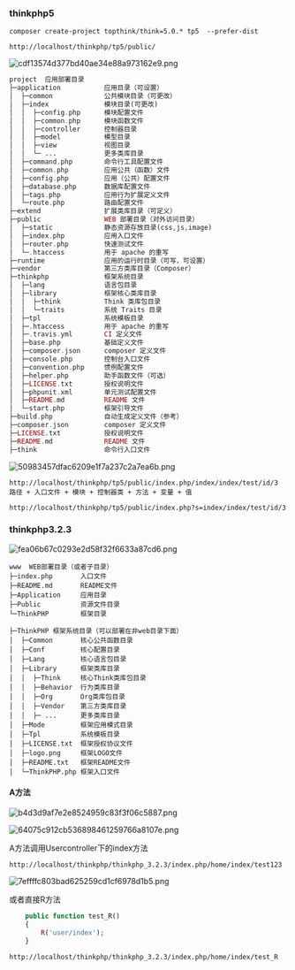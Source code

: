 ### thinkphp5

~~~http
composer create-project topthink/think=5.0.* tp5  --prefer-dist
~~~



~~~
http://localhost/thinkphp/tp5/public/
~~~

![cdf13574d377bd40ae34e88a973162e9.png](https://s1.imagehub.cc/images/2023/02/02/cdf13574d377bd40ae34e88a973162e9.png)

~~~php
project  应用部署目录
├─application           应用目录（可设置）
│  ├─common             公共模块目录（可更改）
│  ├─index              模块目录(可更改)
│  │  ├─config.php      模块配置文件
│  │  ├─common.php      模块函数文件
│  │  ├─controller      控制器目录
│  │  ├─model           模型目录
│  │  ├─view            视图目录
│  │  └─ ...            更多类库目录
│  ├─command.php        命令行工具配置文件
│  ├─common.php         应用公共（函数）文件
│  ├─config.php         应用（公共）配置文件
│  ├─database.php       数据库配置文件
│  ├─tags.php           应用行为扩展定义文件
│  └─route.php          路由配置文件
├─extend                扩展类库目录（可定义）
├─public                WEB 部署目录（对外访问目录）
│  ├─static             静态资源存放目录(css,js,image)
│  ├─index.php          应用入口文件
│  ├─router.php         快速测试文件
│  └─.htaccess          用于 apache 的重写
├─runtime               应用的运行时目录（可写，可设置）
├─vendor                第三方类库目录（Composer）
├─thinkphp              框架系统目录
│  ├─lang               语言包目录
│  ├─library            框架核心类库目录
│  │  ├─think           Think 类库包目录
│  │  └─traits          系统 Traits 目录
│  ├─tpl                系统模板目录
│  ├─.htaccess          用于 apache 的重写
│  ├─.travis.yml        CI 定义文件
│  ├─base.php           基础定义文件
│  ├─composer.json      composer 定义文件
│  ├─console.php        控制台入口文件
│  ├─convention.php     惯例配置文件
│  ├─helper.php         助手函数文件（可选）
│  ├─LICENSE.txt        授权说明文件
│  ├─phpunit.xml        单元测试配置文件
│  ├─README.md          README 文件
│  └─start.php          框架引导文件
├─build.php             自动生成定义文件（参考）
├─composer.json         composer 定义文件
├─LICENSE.txt           授权说明文件
├─README.md             README 文件
├─think                 命令行入口文件
~~~

![50983457dfac6209e1f7a237c2a7ea6b.png](https://s1.imagehub.cc/images/2023/02/02/50983457dfac6209e1f7a237c2a7ea6b.png)

```
http://localhost/thinkphp/tp5/public/index.php/index/index/test/id/3
路径 + 入口文件 + 模块 + 控制器类 + 方法 + 变量 + 值

http://localhost/thinkphp/tp5/public/index.php?s=index/index/test/id/3
```







### thinkphp3.2.3

![fea06b67c0293e2d58f32f6633a87cd6.png](https://s1.imagehub.cc/images/2023/02/02/fea06b67c0293e2d58f32f6633a87cd6.png)

~~~
www  WEB部署目录（或者子目录）
├─index.php       入口文件
├─README.md       README文件
├─Application     应用目录
├─Public          资源文件目录
└─ThinkPHP        框架目录
~~~



~~~
├─ThinkPHP 框架系统目录（可以部署在非web目录下面）
│  ├─Common       核心公共函数目录
│  ├─Conf         核心配置目录 
│  ├─Lang         核心语言包目录
│  ├─Library      框架类库目录
│  │  ├─Think     核心Think类库包目录
│  │  ├─Behavior  行为类库目录
│  │  ├─Org       Org类库包目录
│  │  ├─Vendor    第三方类库目录
│  │  ├─ ...      更多类库目录
│  ├─Mode         框架应用模式目录
│  ├─Tpl          系统模板目录
│  ├─LICENSE.txt  框架授权协议文件
│  ├─logo.png     框架LOGO文件
│  ├─README.txt   框架README文件
│  └─ThinkPHP.php 框架入口文件
~~~



#### A方法

![b4d3d9af7e2e8524959c83f3f06c5887.png](https://s1.imagehub.cc/images/2023/02/02/b4d3d9af7e2e8524959c83f3f06c5887.png)

![64075c912cb536898461259766a8107e.png](https://s1.imagehub.cc/images/2023/02/02/64075c912cb536898461259766a8107e.png)

A方法调用Usercontroller下的index方法

~~~
http://localhost/thinkphp/thinkphp_3.2.3/index.php/home/index/test123
~~~

![7effffc803bad625259cd1cf6978d1b5.png](https://s1.imagehub.cc/images/2023/02/02/7effffc803bad625259cd1cf6978d1b5.png)



或者直接R方法

~~~php
    public function test_R()
    {
        R('user/index');
    }
~~~



~~~
http://localhost/thinkphp/thinkphp_3.2.3/index.php/home/index/test_R
~~~























